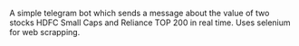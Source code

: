 A simple telegram bot which sends a message about the value of two stocks HDFC Small Caps and Reliance TOP 200 in real time.
Uses selenium for web scrapping.